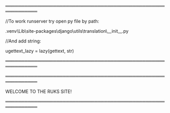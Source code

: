 <p>════════════════════════════════════════════════════════════</p>
<p>//To work runserver try open py file by path:               </p>
<p>.venv\Lib\site-packages\django\utils\translation\__init__.py</p>
<p>//And add string:                                           </p>
<p>ugettext_lazy = lazy(gettext, str)                          </p>
<p>════════════════════════════════════════════════════════════</p>
<p></p>
<p>════════════════════════════════════════════════════════════</p>
<p>                 WELCOME TO THE RUKS SITE!                  </p>
<p>════════════════════════════════════════════════════════════</p>
